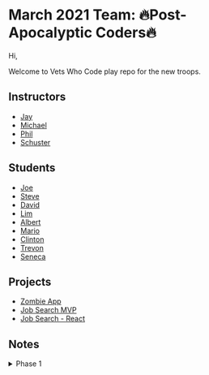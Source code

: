 # March 2021 Team: 🔥Post-Apocalyptic Coders🔥

Hi,

Welcome to Vets Who Code play repo for the new troops.

## Instructors

- [Jay](https://twitter.com/JeromeHardaway)
- [Michael](https://twitter.com/MuddyBootsCode)
- [Phil](https://www.linkedin.com/in/tenteromano/)
- [Schuster](https://www.linkedin.com/in/schuster-braun/)

## Students

- [Joe](https://twitter.com/joer71560650)
- [Steve](https://twitter.com/sa_lamoureux)
- [David](https://twitter.com/david_tetreau)
- [Lim](https://www.linkedin.com/in/sung-m-lim/)
- [Albert](https://twitter.com/djkalbert)
- [Mario](https://twitter.com/MarioDMitchell)
- [Clinton](https://twitter.com/ClintonHerndon3)
- [Trevon](https://twitter.com/Trey41741256)
- [Seneca](https://twitter.com/BrigadeChess)

## Projects

- [Zombie App](https://stephanlamoureux.github.io/zombie-app/)
- [Job Search MVP](https://stephanlamoureux.github.io/job-search-mvp/)
- [Job Search - React](https://test-vwc-job-app.netlify.app/)

## Notes
<details>
  <summary>Phase 1</summary>

- [Week 1](https://github.com/Vets-Who-Code/march2021/blob/main/phase-one-notes/week_01.md)
- [Week 2](https://github.com/Vets-Who-Code/march2021/blob/main/phase-one-notes/week_02.md)
- [Week 3](https://github.com/Vets-Who-Code/march2021/blob/main/phase-one-notes/week_03.md)
- [Week 4](https://github.com/Vets-Who-Code/march2021/blob/main/phase-one-notes/week_04.md)
- [Week 5](https://github.com/Vets-Who-Code/march2021/blob/main/phase-one-notes/week_05.md)
- [Week 6](https://github.com/Vets-Who-Code/march2021/blob/main/phase-one-notes/week_06.md)
- [Week 7](https://github.com/Vets-Who-Code/march2021/blob/main/phase-one-notes/week_07.md)
- [Week 8](https://github.com/Vets-Who-Code/march2021/blob/main/phase-one-notes/week_08.md)
- [Week 9](https://github.com/Vets-Who-Code/march2021/blob/main/phase-one-notes/week_09.md)
- [Week 10](https://github.com/Vets-Who-Code/march2021/blob/main/phase-one-notes/week_10.md)
</details>
